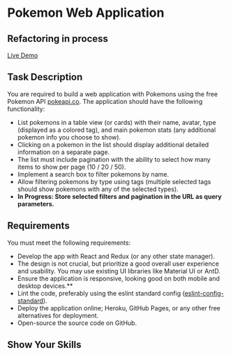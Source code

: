 # Pokemon Web Application
## Refactoring in process

[Live Demo](https://pokedex-two-omega.vercel.app/)

## Task Description

You are required to build a web application with Pokemons using the free Pokemon API [pokeapi.co](https://pokeapi.co/). The application should have the following functionality:

- List pokemons in a table view (or cards) with their name, avatar, type (displayed as a colored tag), and main pokemon stats (any additional pokemon info you choose to show).
- Clicking on a pokemon in the list should display additional detailed information on a separate page.
- The list must include pagination with the ability to select how many items to show per page (10 / 20 / 50).
- Implement a search box to filter pokemons by name.
- Allow filtering pokemons by type using tags (multiple selected tags should show pokemons with any of the selected types).
- **In Progress: Store selected filters and pagination in the URL as query parameters.**

## Requirements

You must meet the following requirements:

- Develop the app with React and Redux (or any other state manager).
- The design is not crucial, but prioritize a good overall user experience and usability. You may use existing UI libraries like Material UI or AntD.
- Ensure the application is responsive, looking good on both mobile and desktop devices.**
- Lint the code, preferably using the eslint standard config ([eslint-config-standard](https://github.com/feross/eslint-config-standard)).
- Deploy the application online; Heroku, GitHub Pages, or any other free alternatives for deployment.
- Open-source the source code on GitHub. 

## Show Your Skills
